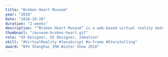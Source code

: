 ```yaml
---
title: "Broken Heart Museum"
year: "2018"
date: "2018-10-20"
duration: "2 weeks"
description: "“Broken Heart Museum” is a web-based virtual reality bedroom that tells a non-linear story about love and loss."
thumbnail: "/museum-broken-heart.gif"
role: "UX Designer, UI Designer, Ideation"
skill: "#VirtualReality #JavaScript #a-frame #Storytelling"
award: "NYU Shanghai IMA Winter Show 2018"
---
```

